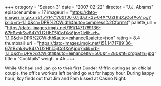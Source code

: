 +++
category = "Season 3"
date = "2007-02-22"
director = "J.J. Abrams"
episodenumber = 17
imageurl = "https://dato-images.imgix.net/151/1471789136-67jtBxhkSw84XYU2HhD5jCofXoV.jpg?ixlib=rb-1.1.0&ch=DPR%2CWidth&auto=compress%2Cformat"
palette_url = "https://dato-images.imgix.net/151/1471789136-67jtBxhkSw84XYU2HhD5jCofXoV.jpg?ixlib=rb-1.1.0&ch=DPR%2CWidth&auto=enhance&palette=json"
rating = 8.4
thumbnail_url = "https://dato-images.imgix.net/151/1471789136-67jtBxhkSw84XYU2HhD5jCofXoV.jpg?ixlib=rb-1.1.0&ch=DPR%2CWidth&auto=enhance&w=500&h=280&fit=crop&fm=jpg"
title = "Cocktails"
weight = 45
+++

While Michael and Jan go to their first Dunder Mifflin outing as an official couple, the office workers left behind go out for happy hour. During happy hour, Roy finds out that Jim and Pam kissed at Casino Night.